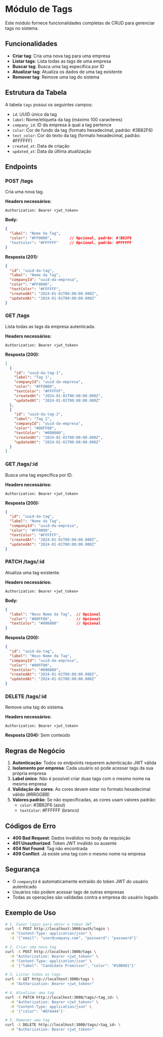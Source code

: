 # Módulo de Tags

Este módulo fornece funcionalidades completas de CRUD para gerenciar tags no sistema.

## Funcionalidades

- **Criar tag**: Cria uma nova tag para uma empresa
- **Listar tags**: Lista todas as tags de uma empresa
- **Buscar tag**: Busca uma tag específica por ID
- **Atualizar tag**: Atualiza os dados de uma tag existente
- **Remover tag**: Remove uma tag do sistema

## Estrutura da Tabela

A tabela `tags` possui os seguintes campos:

- `id`: UUID único da tag
- `label`: Nome/etiqueta da tag (máximo 100 caracteres)
- `company_id`: ID da empresa à qual a tag pertence
- `color`: Cor de fundo da tag (formato hexadecimal, padrão: #3B82F6)
- `text_color`: Cor do texto da tag (formato hexadecimal, padrão: #FFFFFF)
- `created_at`: Data de criação
- `updated_at`: Data da última atualização

## Endpoints

### POST /tags

Cria uma nova tag.

**Headers necessários:**

```
Authorization: Bearer <jwt_token>
```

**Body:**

```json
{
  "label": "Nome da Tag",
  "color": "#FF0000",        // Opcional, padrão: #3B82F6
  "textColor": "#FFFFFF"     // Opcional, padrão: #FFFFFF
}
```

**Resposta (201):**

```json
{
  "id": "uuid-da-tag",
  "label": "Nome da Tag",
  "companyId": "uuid-da-empresa",
  "color": "#FF0000",
  "textColor": "#FFFFFF",
  "createdAt": "2024-01-01T00:00:00.000Z",
  "updatedAt": "2024-01-01T00:00:00.000Z"
}
```

### GET /tags

Lista todas as tags da empresa autenticada.

**Headers necessários:**

```
Authorization: Bearer <jwt_token>
```

**Resposta (200):**

```json
[
  {
    "id": "uuid-da-tag-1",
    "label": "Tag 1",
    "companyId": "uuid-da-empresa",
    "color": "#FF0000",
    "textColor": "#FFFFFF",
    "createdAt": "2024-01-01T00:00:00.000Z",
    "updatedAt": "2024-01-01T00:00:00.000Z"
  },
  {
    "id": "uuid-da-tag-2",
    "label": "Tag 2",
    "companyId": "uuid-da-empresa",
    "color": "#00FF00",
    "textColor": "#000000",
    "createdAt": "2024-01-01T00:00:00.000Z",
    "updatedAt": "2024-01-01T00:00:00.000Z"
  }
]
```

### GET /tags/:id

Busca uma tag específica por ID.

**Headers necessários:**

```
Authorization: Bearer <jwt_token>
```

**Resposta (200):**

```json
{
  "id": "uuid-da-tag",
  "label": "Nome da Tag",
  "companyId": "uuid-da-empresa",
  "color": "#FF0000",
  "textColor": "#FFFFFF",
  "createdAt": "2024-01-01T00:00:00.000Z",
  "updatedAt": "2024-01-01T00:00:00.000Z"
}
```

### PATCH /tags/:id

Atualiza uma tag existente.

**Headers necessários:**

```
Authorization: Bearer <jwt_token>
```

**Body:**

```json
{
  "label": "Novo Nome da Tag",  // Opcional
  "color": "#00FF00",           // Opcional
  "textColor": "#000000"        // Opcional
}
```

**Resposta (200):**

```json
{
  "id": "uuid-da-tag",
  "label": "Novo Nome da Tag",
  "companyId": "uuid-da-empresa",
  "color": "#00FF00",
  "textColor": "#000000",
  "createdAt": "2024-01-01T00:00:00.000Z",
  "updatedAt": "2024-01-01T00:00:00.000Z"
}
```

### DELETE /tags/:id

Remove uma tag do sistema.

**Headers necessários:**

```
Authorization: Bearer <jwt_token>
```

**Resposta (204):** Sem conteúdo

## Regras de Negócio

1. **Autenticação**: Todos os endpoints requerem autenticação JWT válida
2. **Isolamento por empresa**: Cada usuário só pode acessar tags da sua própria empresa
3. **Label único**: Não é possível criar duas tags com o mesmo nome na mesma empresa
4. **Validação de cores**: As cores devem estar no formato hexadecimal válido (#RRGGBB)
5. **Valores padrão**: Se não especificadas, as cores usam valores padrão:
    - `color`: #3B82F6 (azul)
    - `textColor`: #FFFFFF (branco)

## Códigos de Erro

- **400 Bad Request**: Dados inválidos no body da requisição
- **401 Unauthorized**: Token JWT inválido ou ausente
- **404 Not Found**: Tag não encontrada
- **409 Conflict**: Já existe uma tag com o mesmo nome na empresa

## Segurança

- O `companyId` é automaticamente extraído do token JWT do usuário autenticado
- Usuários não podem acessar tags de outras empresas
- Todas as operações são validadas contra a empresa do usuário logado

## Exemplo de Uso

```bash
# 1. Fazer login para obter o token JWT
curl -X POST http://localhost:3000/auth/login \
  -H "Content-Type: application/json" \
  -d '{"email": "user@company.com", "password": "password"}'

# 2. Criar uma nova tag
curl -X POST http://localhost:3000/tags \
  -H "Authorization: Bearer <jwt_token>" \
  -H "Content-Type: application/json" \
  -d '{"label": "Candidato Promissor", "color": "#10B981"}'

# 3. Listar todas as tags
curl -X GET http://localhost:3000/tags \
  -H "Authorization: Bearer <jwt_token>"

# 4. Atualizar uma tag
curl -X PATCH http://localhost:3000/tags/<tag_id> \
  -H "Authorization: Bearer <jwt_token>" \
  -H "Content-Type: application/json" \
  -d '{"color": "#EF4444"}'

# 5. Remover uma tag
curl -X DELETE http://localhost:3000/tags/<tag_id> \
  -H "Authorization: Bearer <jwt_token>"
```
